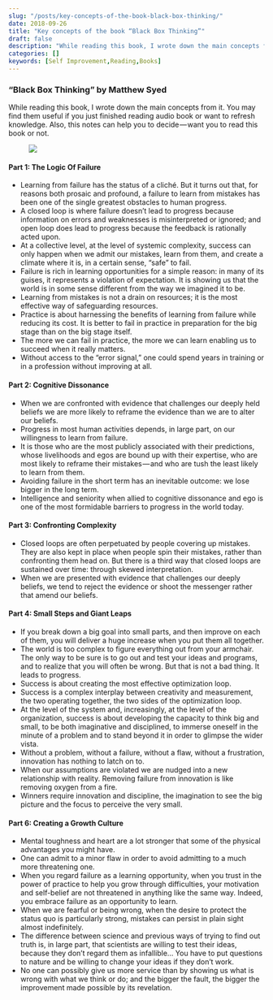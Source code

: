 ```yaml
---
slug: "/posts/key-concepts-of-the-book-black-box-thinking/"
date: 2018-09-26
title: "Key concepts of the book “Black Box Thinking”"
draft: false
description: "While reading this book, I wrote down the main concepts from it. You may find them useful if you just finished reading audio book or want to refresh knowledge. Also, this notes can help you to…"
categories: []
keywords: [Self Improvement,Reading,Books]
---
```


### “Black Box Thinking” by Matthew Syed

While reading this book, I wrote down the main concepts from it. You may find them useful if you just finished reading audio book or want to refresh knowledge. Also, this notes can help you to decide — want you to read this book or not.

<figure>

![](/images2/key-concepts-of-the-book-black-box-thinking-0.jpg)

</figure>

#### Part 1: The Logic Of Failure

*   Learning from failure has the status of a cliché. But it turns out that, for reasons both prosaic and profound, a failure to learn from mistakes has been one of the single greatest obstacles to human progress.
*   A closed loop is where failure doesn’t lead to progress because information on errors and weaknesses is misinterpreted or ignored; and open loop does lead to progress because the feedback is rationally acted upon.
*   At a collective level, at the level of systemic complexity, success can only happen when we admit our mistakes, learn from them, and create a climate where it is, in a certain sense, “safe” to fail.
*   Failure is rich in learning opportunities for a simple reason: in many of its guises, it represents a violation of expectation. It is showing us that the world is in some sense different from the way we imagined it to be.
*   Learning from mistakes is not a drain on resources; it is the most effective way of safeguarding resources.
*   Practice is about harnessing the benefits of learning from failure while reducing its cost. It is better to fail in practice in preparation for the big stage than on the big stage itself.
*   The more we can fail in practice, the more we can learn enabling us to succeed when it really matters.
*   Without access to the “error signal,” one could spend years in training or in a profession without improving at all.

#### Part 2: Cognitive Dissonance

*   When we are confronted with evidence that challenges our deeply held beliefs we are more likely to reframe the evidence than we are to alter our beliefs.
*   Progress in most human activities depends, in large part, on our willingness to learn from failure.
*   It is those who are the most publicly associated with their predictions, whose livelihoods and egos are bound up with their expertise, who are most likely to reframe their mistakes — and who are tush the least likely to learn from them.
*   Avoiding failure in the short term has an inevitable outcome: we lose bigger in the long term.
*   Intelligence and seniority when allied to cognitive dissonance and ego is one of the most formidable barriers to progress in the world today.

#### Part 3: Confronting Complexity

*   Closed loops are often perpetuated by people covering up mistakes. They are also kept in place when people spin their mistakes, rather than confronting them head on. But there is a third way that closed loops are sustained over time: through skewed interpretation.
*   When we are presented with evidence that challenges our deeply beliefs, we tend to reject the evidence or shoot the messenger rather that amend our beliefs.

#### Part 4: Small Steps and Giant Leaps

*   If you break down a big goal into small parts, and then improve on each of them, you will deliver a huge increase when you put them all together.
*   The world is too complex to figure everything out from your armchair. The only way to be sure is to go out and test your ideas and programs, and to realize that you will often be wrong. But that is not a bad thing. It leads to progress.
*   Success is about creating the most effective optimization loop.
*   Success is a complex interplay between creativity and measurement, the two operating together, the two sides of the optimization loop.
*   At the level of the system and, increasingly, at the level of the organization, success is about developing the capacity to think big and small, to be both imaginative and disciplined, to immerse oneself in the minute of a problem and to stand beyond it in order to glimpse the wider vista.
*   Without a problem, without a failure, without a flaw, without a frustration, innovation has nothing to latch on to.
*   When our assumptions are violated we are nudged into a new relationship with reality. Removing failure from innovation is like removing oxygen from a fire.
*   Winners require innovation and discipline, the imagination to see the big picture and the focus to perceive the very small.

#### Part 6: Creating a Growth Culture

*   Mental toughness and heart are a lot stronger that some of the physical advantages you might have.
*   One can admit to a minor flaw in order to avoid admitting to a much more threatening one.
*   When you regard failure as a learning opportunity, when you trust in the power of practice to help you grow through difficulties, your motivation and self-belief are not threatened in anything like the same way. Indeed, you embrace failure as an opportunity to learn.
*   When we are fearful or being wrong, when the desire to protect the status quo is particularly strong, mistakes can persist in plain sight almost indefinitely.
*   The difference between science and previous ways of trying to find out truth is, in large part, that scientists are willing to test their ideas, because they don’t regard them as infallible… You have to put questions to nature and be willing to change your ideas if they don’t work.
*   No one can possibly give us more service than by showing us what is wrong with what we think or do; and the bigger the fault, the bigger the improvement made possible by its revelation.
